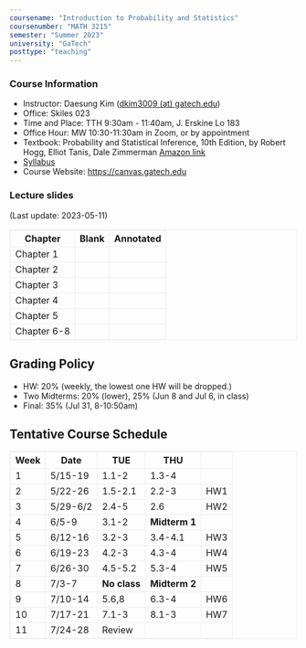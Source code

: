 ```yaml
---
coursename: "Introduction to Probability and Statistics"
coursenumber: "MATH 3215"
semester: "Summer 2023"
university: "GaTech"
posttype: "teaching"
---
```


### Course Information
- Instructor: Daesung Kim ([dkim3009 (at) gatech.edu](mailto:dkim3009@gatech.edu))
- Office: Skiles 023
- Time and Place: TTH 9:30am - 11:40am, J. Erskine Lo 183 
- Office Hour: MW 10:30-11:30am in Zoom, or by appointment 
- Textbook: Probability and Statistical Inference, 10th Edition, by Robert Hogg, Elliot Tanis, Dale Zimmerman [Amazon link](https://www.amazon.com/Probability-Statistical-Inference-10th-Robert/dp/013518939X/ref=sr_1_1?crid=39JDK8C3NXWKO&keywords=Probability+and+Statistical+Inference&qid=1683810320&s=books&sprefix=probability+and+statistical+inference%2Cstripbooks%2C67&sr=1-1)
- [Syllabus](syllabus.pdf)
- Course Website: https://canvas.gatech.edu

### Lecture slides
(Last update: 2023-05-11)

| Chapter     | Blank | Annotated |
| -           | -     | -         |
| Chapter 1   |       |           |
| Chapter 2   |       |           |
| Chapter 3   |       |           |
| Chapter 4   |       |           |
| Chapter 5   |       |           |
| Chapter 6-8 |       |           |

## Grading Policy

- HW: 20% (weekly, the lowest one HW will be dropped.)
- Two Midterms: 20% (lower), 25% (Jun 8 and Jul 6, in class)
- Final: 35% (Jul 31, 8-10:50am)

## Tentative Course Schedule
| Week  | Date           | TUE          | THU           |     |
| -     | -              | -            | -             | -   |
| 1     | 5/15-19        | 1.1-2        | 1.3-4         |     |
| 2     | 5/22-26        | 1.5-2.1      | 2.2-3         | HW1 |
| 3     | 5/29-6/2       | 2.4-5        | 2.6           | HW2 |
| 4     | 6/5-9          | 3.1-2        | **Midterm 1** |     |
| 5     | 6/12-16        | 3.2-3        | 3.4-4.1       | HW3 |
| 6     | 6/19-23        | 4.2-3        | 4.3-4         | HW4 |
| 7     | 6/26-30        | 4.5-5.2      | 5.3-4         | HW5 |
| 8     | 7/3-7          | **No class** | **Midterm 2** |     |
| 9     | 7/10-14        | 5.6,8        | 6.3-4         | HW6 |
| 10    | 7/17-21        | 7.1-3        | 8.1-3         | HW7 |
| 11    | 7/24-28        | Review       |               |     |

<style>
table, th, td {
  border: 1px solid #eee;
  border-collapse: collapse;
}
</style>

